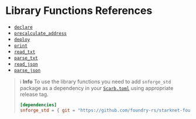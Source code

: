 # Library Functions References

* [`declare`](forge-library/declare.md)
* [`precalculate_address`](forge-library/precalculate_address.md)
* [`deploy`](forge-library/deploy.md)
* [`print`](forge-library/print.md)
* [`read_txt`](forge-library/read_txt.md)
* [`parse_txt`](forge-library/parse_txt.md)
* [`read_json`](forge-library/read_json.md)
* [`parse_json`](forge-library/parse_json.md)

> ℹ️ **Info**
> To use the library functions you need to add `snforge_std` package as a dependency in
> your [`Scarb.toml`](https://docs.swmansion.com/scarb/docs/guides/dependencies.html#adding-a-dependency) 
> using appropriate release tag.
>```toml
> [dependencies]
> snforge_std = { git = "https://github.com/foundry-rs/starknet-foundry.git", tag = "v0.5.0" }
> ```
